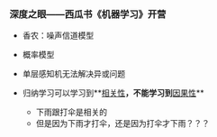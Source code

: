 ### 深度之眼——西瓜书《机器学习》开营

* 香农：噪声信道模型

* 概率模型

* 单层感知机无法解决异或问题

* 归纳学习可以学习到**<u>相关性</u>**，不能学习到**<u>因果性</u>**
  * 下雨跟打伞是相关的
  * 但是因为下雨才打伞，还是因为打伞才下雨？？？

#### 

